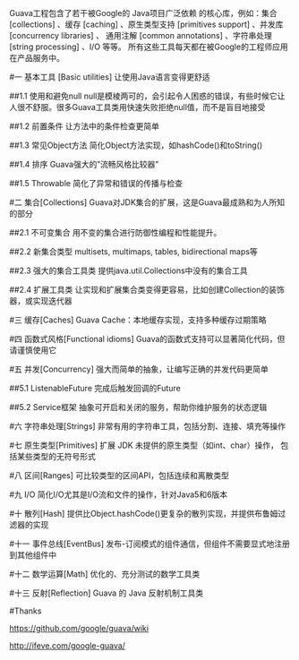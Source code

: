 Guava工程包含了若干被Google的 Java项目广泛依赖 的核心库，例如：集合 [collections] 、缓存 [caching] 、原生类型支持 [primitives support] 、并发库 [concurrency libraries] 、
通用注解 [common annotations] 、字符串处理 [string processing] 、I/O 等等。 所有这些工具每天都在被Google的工程师应用在产品服务中。

#一 基本工具 [Basic utilities]
让使用Java语言变得更舒适

##1.1 使用和避免null
null是模棱两可的，会引起令人困惑的错误，有些时候它让人很不舒服。很多Guava工具类用快速失败拒绝null值，而不是盲目地接受

##1.2 前置条件
让方法中的条件检查更简单

##1.3 常见Object方法
简化Object方法实现，如hashCode()和toString()

##1.4 排序
Guava强大的”流畅风格比较器”

##1.5 Throwable
简化了异常和错误的传播与检查

#二 集合[Collections]
Guava对JDK集合的扩展，这是Guava最成熟和为人所知的部分

##2.1 不可变集合
用不变的集合进行防御性编程和性能提升。

##2.2 新集合类型
multisets, multimaps, tables, bidirectional maps等

##2.3 强大的集合工具类
提供java.util.Collections中没有的集合工具

##2.4 扩展工具类
让实现和扩展集合类变得更容易，比如创建Collection的装饰器，或实现迭代器

#三 缓存[Caches]
Guava Cache：本地缓存实现，支持多种缓存过期策略

#四 函数式风格[Functional idioms]
Guava的函数式支持可以显著简化代码，但请谨慎使用它

#五 并发[Concurrency]
强大而简单的抽象，让编写正确的并发代码更简单

##5.1 ListenableFuture
完成后触发回调的Future

##5.2 Service框架
抽象可开启和关闭的服务，帮助你维护服务的状态逻辑

#六 字符串处理[Strings]
非常有用的字符串工具，包括分割、连接、填充等操作

#七 原生类型[Primitives]
扩展 JDK 未提供的原生类型（如int、char）操作， 包括某些类型的无符号形式

#八 区间[Ranges]
可比较类型的区间API，包括连续和离散类型

#九 I/O
简化I/O尤其是I/O流和文件的操作，针对Java5和6版本

#十 散列[Hash]
提供比Object.hashCode()更复杂的散列实现，并提供布鲁姆过滤器的实现

#十一 事件总线[EventBus]
发布-订阅模式的组件通信，但组件不需要显式地注册到其他组件中

#十二 数学运算[Math]
优化的、充分测试的数学工具类

#十三 反射[Reflection]
Guava 的 Java 反射机制工具类

#Thanks

https://github.com/google/guava/wiki

http://ifeve.com/google-guava/